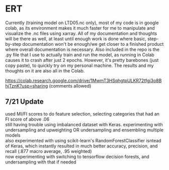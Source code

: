 # ERT

Currently (training model on LTD05.nc only), most of my code is in google colab, as its environment makes it much faster for me to manipulate and visualize the .nc files using xarray. All of my documentation and thoughts will be there as well, at least until enough work is done where basic, step-by-step documentation won't be enough/we get closer to a finished product where overall documentation is necessary. Also included in the repo is the .py file that I use to actually train and run the model, as running in Colab causes it to crash after just 2 epochs. However, it's pretty barebones (just copy paste), to quickly try on my personal machine. The results and my thoughts on it are also all in the Colab. 

https://colab.research.google.com/drive/1MwmT3HSqhgtpULKR72tfgj3o8BhjTznK?usp=sharing (comments allowed) 


## 7/21 Update
used MI/FI scores to do feature selection, selecting categories that had an FI score of above .06  
still having trouble using imbalanced dataset with Keras. experimenting with undersampling and upweighting OR undersampling and ensembling multiple models   
also experimented with using scikit-learn's RandomForestClassifier isntead of Keras, which instantly resulted in much better accuracy, precision, and recall  (.877 macro average, .95 weighted)   
now experimenting with switching to tensorflow decision forests, and undersampling with that if needed
